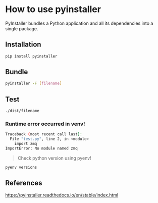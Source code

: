# How to use pyinstaller

PyInstaller bundles a Python application and all its dependencies into a single package.

## Installation

```sh
pip install pyinstaller
```

## Bundle

```sh
pyinstaller -F [filename]
```

## Test

```sh
./dist/filename
```

### Runtime error occurred in venv!

```sh
Traceback (most recent call last):
  File "test.py", line 2, in <module>
    import zmq
ImportError: No module named zmq
```

> Check python version using pyenv!

```sh
pyenv versions
```

## References

https://pyinstaller.readthedocs.io/en/stable/index.html
